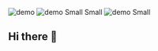 ![demo](https://github.com/user-attachments/assets/68821586-5173-4918-98a3-69e315203355)
![demo Small Small](https://github.com/user-attachments/assets/d62c1442-93ae-494c-8279-eece3637b397)
![demo Small](https://github.com/user-attachments/assets/6de955b1-8ce8-4fcd-9d85-feab7f936532)
## Hi there 👋

<!--
**Chris00122/Chris00122** is a ✨ _special_ ✨ repository because its `README.md` (this file) appears on your GitHub profile.

Here are some ideas to get you started:

- 🔭 I’m currently working on ...
- 🌱 I’m currently learning ...
- 👯 I’m looking to collaborate on ...
- 🤔 I’m looking for help with ...
- 💬 Ask me about ...
- 📫 How to reach me: ...
- 😄 Pronouns: ...
- ⚡ Fun fact: ...
-->
